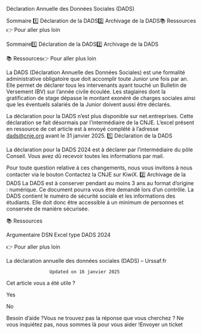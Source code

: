 



Déclaration Annuelle des Données Sociales (DADS)

Sommaire 
1️⃣ Déclaration de la DADS2️⃣ Archivage de la DADS📚 Ressources👉 Pour aller plus loin



Sommaire1️⃣ Déclaration de la DADS2️⃣ Archivage de la DADS



📚 Ressources👉 Pour aller plus loin

La DADS (Déclaration Annuelle des Données Sociales) est une formalité administrative obligatoire que doit accomplir toute Junior une fois par an.  Elle permet de déclarer tous les intervenants ayant touché un Bulletin de Versement (BV) sur l’année civile écoulée. Les stagiaires dont la gratification de stage dépasse le montant exonéré de charges sociales ainsi que les éventuels salariés de la Junior doivent aussi être déclarés.

La déclaration pour la DADS n’est plus disponible sur net.entreprises. Cette déclaration se fait désormais par l’intermédiaire de la CNJE. L’excel présent en ressource de cet article est à envoyé complété à l’adresse dads@cnje.org avant le 31 janvier 2025. 
1️⃣ Déclaration de la DADS

La déclaration pour la DADS 2024 est à déclarer par l’intermédiaire du pôle Conseil. Vous avez dû recevoir toutes les informations par mail. 

Pour toute question relative à ces changements, nous vous invitons à nous contacter via le bouton Contactez la CNJE sur KiwiX.
2️⃣ Archivage de la DADS
La DADS est à conserver pendant au moins 3 ans au format d’origine : numérique. Ce document pourra vous être demandé lors d’un contrôle.
La DADS contient le numéro de sécurité sociale et les informations des étudiants. Elle doit donc être accessible à un minimum de personnes et conservée de manière sécurisée.

📚 Ressources

Argumentaire DSN
Excel type DADS 2024

👉 Pour aller plus loin

La déclaration annuelle des données sociales (DADS) – Urssaf.fr




					Updated on 16 janvier 2025				



Cet article vous a été utile ?




Yes



No





Besoin d’aide ?Vous ne trouvez pas la réponse que vous cherchez ? Ne vous inquiétez pas, nous sommes là pour vous aider !Envoyer un ticket

